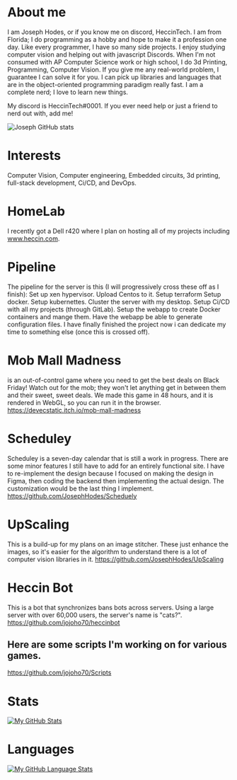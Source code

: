 # About me
I am Joseph Hodes, or if you know me on discord, HeccinTech. I am from Florida; I do programming as a hobby and hope to make it a profession one day. Like every programmer, I have so many side projects. I enjoy studying computer vision and helping out with javascript Discords. When I'm not consumed with AP Computer Science work or high school, I do 3d Printing, Programming, Computer Vision. If you give me any real-world problem, I guarantee I can solve it for you. I can pick up libraries and languages that are in the object-oriented programming paradigm really fast. I am a complete nerd; I love to learn new things.


My discord is HeccinTech#0001. If you ever need help or just a friend to nerd out with, add me!

![Joseph GitHub stats](https://github-readme-stats.vercel.app/api?username=anuraghazra&show_icons=true&theme=cobalt)

# Interests
Computer Vision, Computer engineering, Embedded circuits, 3d printing, full-stack development, Ci/CD, and DevOps. 

# HomeLab
I recently got a Dell r420 where I plan on hosting all of my projects including www.heccin.com.

# Pipeline
The pipeline for the server is this (I will progressively cross these off as I finish): 
Set up xen hypervisor.
Upload Centos to it.
Setup terraform
Setup docker.
Setup kubernettes.
Cluster the server with my desktop.
Setup Ci/CD  with all my projects (through GitLab).
Setup the webapp to create Docker containers and mange them.
Have the webapp be able to generate configuration files.
I have finally finished the project now i can dedicate my time to something else (once this is crossed off).



# Mob Mall Madness
is an out-of-control game where you need to get the best deals on Black Friday! Watch out for the mob; they won't let anything get in between them and their sweet, sweet deals. We made this game in 48 hours, and it is rendered in WebGL, so you can run it in the browser.
https://devecstatic.itch.io/mob-mall-madness


# Scheduley
Scheduley is a seven-day calendar that is still a work in progress. There are some minor features I still have to add for an entirely functional site. I have to re-implement the design because I focused on making the design in Figma, then coding the backend then implementing the actual design. The customization would be the last thing I implement.
https://github.com/JosephHodes/Scheduely

# UpScaling
This is a build-up for my plans on an image stitcher. These just enhance the images, so it's easier for the algorithm to understand there is a lot of computer vision libraries in it.
https://github.com/JosephHodes/UpScaling


# Heccin Bot
This is a bot that synchronizes bans bots across servers. Using a large server with over 60,000 users, the server's name is "cats?".
https://github.com/jojoho70/heccinbot

## Here are some scripts I'm working on for various games.
https://github.com/jojoho70/Scripts


# Stats
[![My GitHub Stats](https://github-readme-stats.vercel.app/api/?username=JosephHodes&count_private=true&theme=tokyonight&showicons=true)]()

# Languages
[![My GitHub Language Stats](https://github-readme-stats.vercel.app/api/top-langs/?username=JosephHodes&langs_count=5&theme=tokyonight)]()
